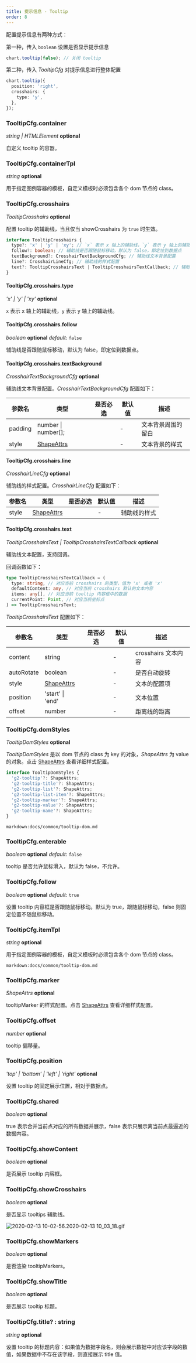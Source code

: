 ```yaml
---
title: 提示信息 - Tooltip
order: 8
---
```


配置提示信息有两种方式：

第一种，传入 `boolean` 设置是否显示提示信息

```ts
chart.tooltip(false); // 关闭 tooltip
```

第二种，传入 _TooltipCfg_ 对提示信息进行整体配置

```ts
chart.tooltip({
  position: 'right',
  crosshairs: {
    type: 'y',
  },
});
```

### TooltipCfg.container

<description> _string | HTMLElement_ **optional** </description>

自定义 tooltip 的容器。

### TooltipCfg.containerTpl

<description> _string_ **optional** </description>

用于指定图例容器的模板，自定义模板时必须包含各个 dom 节点的 class。

### TooltipCfg.crosshairs

<description> _TooltipCrosshairs_ **optional** </description>

配置 tooltip 的辅助线，当且仅当 showCrosshairs 为 `true` 时生效。

```ts
interface TooltipCrosshairs {
  type?: 'x' | 'y' | 'xy'; // `x` 表示 x 轴上的辅助线，`y` 表示 y 轴上的辅助线
  follow?: boolean; // 辅助线是否跟随鼠标移动，默认为 false，即定位到数据点
  textBackground?: CrosshairTextBackgroundCfg; // 辅助线文本背景配置
  line?: CrosshairLineCfg; // 辅助线的样式配置
  text?: TooltipCrosshairsText | TooltipCrosshairsTextCallback; // 辅助线文本配置，支持回调
}
```

#### TooltipCfg.crosshairs.type

<description> _'x' | 'y' | 'xy'_ **optional** </description>

`x` 表示 x 轴上的辅助线，`y` 表示 y 轴上的辅助线。

#### TooltipCfg.crosshairs.follow

<description> _boolean_ **optional** _default:_ `false`</description>

辅助线是否跟随鼠标移动，默认为 false，即定位到数据点。

#### TooltipCfg.crosshairs.textBackground

<description> _CrosshairTextBackgroundCfg_ **optional** </description>

辅助线文本背景配置。_CrosshairTextBackgroundCfg_ 配置如下：

| 参数名  | 类型                | 是否必选 | 默认值 | 描述               |
| ------- | ------------------- | -------- | ------ | ------------------ |
| padding | number \| number[]; |          | -      | 文本背景周围的留白 |
| style   | [ShapeAttrs](shape) |          | -      | 文本背景的样式     |

#### TooltipCfg.crosshairs.line

<description> _CrosshairLineCfg_ **optional** </description>

辅助线的样式配置。_CrosshairLineCfg_ 配置如下：

| 参数名 | 类型                | 是否必选 | 默认值 | 描述         |
| ------ | ------------------- | -------- | ------ | ------------ |
| style  | [ShapeAttrs](shape) |          | -      | 辅助线的样式 |

#### TooltipCfg.crosshairs.text

<description> _TooltipCrosshairsText | TooltipCrosshairsTextCallback_ **optional** </description>

辅助线文本配置，支持回调。

回调函数如下：

```ts
type TooltipCrosshairsTextCallback = (
  type: string, // 对应当前 crosshairs 的类型，值为 'x' 或者 'x'
  defaultContent: any, // 对应当前 crosshairs 默认的文本内容
  items: any[], // 对应当前 tooltip 内容框中的数据
  currentPoint: Point, // 对应当前坐标点
) => TooltipCrosshairsText;
```

_TooltipCrosshairsText_ 配置如下：

| 参数名     | 类型                | 是否必选 | 默认值 | 描述                |
| ---------- | ------------------- | -------- | ------ | ------------------- |
| content    | string              |          | -      | crosshairs 文本内容 |
| autoRotate | boolean             |          | -      | 是否自动旋转        |
| style      | [ShapeAttrs](shape) |          | -      | 文本的配置项        |
| position   | 'start' \| 'end'    |          | -      | 文本位置            |
| offset     | number              |          | -      | 距离线的距离        |

### TooltipCfg.domStyles

<description> _TooltipDomStyles_ **optional** </description>

_TooltipDomStyles_ 是以 dom 节点的 class 为 key 的对象，_ShapeAttrs_ 为 value 的对象。点击 [ShapeAttrs](shape) 查看详细样式配置。

```ts
interface TooltipDomStyles {
  'g2-tooltip'?: ShapeAttrs;
  'g2-tooltip-title'?: ShapeAttrs;
  'g2-tooltip-list'?: ShapeAttrs;
  'g2-tooltip-list-item'?: ShapeAttrs;
  'g2-tooltip-marker'?: ShapeAttrs;
  'g2-tooltip-value'?: ShapeAttrs;
  'g2-tooltip-name'?: ShapeAttrs;
}
```

`markdown:docs/common/tooltip-dom.md`

### TooltipCfg.enterable

<description> _boolean_ **optional** _default:_ `false`</description>

tooltip 是否允许鼠标滑入，默认为 false，不允许。

### TooltipCfg.follow

<description> _boolean_ **optional** _default:_ `true`</description>

设置 tooltip 内容框是否跟随鼠标移动。默认为 true，跟随鼠标移动，false 则固定位置不随鼠标移动。

### TooltipCfg.itemTpl

<description> _string_ **optional** </description>

用于指定图例容器的模板，自定义模板时必须包含各个 dom 节点的 class。

`markdown:docs/common/tooltip-dom.md`

### TooltipCfg.marker

<description> _ShapeAttrs_ **optional** </description>

tooltipMarker 的样式配置。点击 [ShapeAttrs](shape) 查看详细样式配置。

### TooltipCfg.offset

<description> _number_ **optional** </description>

tooltip 偏移量。

### TooltipCfg.position

<description> _'top' | 'bottom' | 'left' | 'right'_ **optional** </description>

设置 tooltip 的固定展示位置，相对于数据点。

### TooltipCfg.shared

<description> _boolean_ **optional** </description>

true 表示合并当前点对应的所有数据并展示，false 表示只展示离当前点最逼近的数据内容。

### TooltipCfg.showContent

<description> _boolean_ **optional** </description>

是否展示 tooltip 内容框。

### TooltipCfg.showCrosshairs

<description> _boolean_ **optional** </description>

是否显示 tooltips 辅助线。

![2020-02-13 10-02-56.2020-02-13 10_03_18.gif](https://gw.alipayobjects.com/mdn/rms_f5c722/afts/img/A*eSlOTp61KbgAAAAAAAAAAABkARQnAQ)

### TooltipCfg.showMarkers

<description> _boolean_ **optional** </description>

是否渲染 tooltipMarkers。

### TooltipCfg.showTitle

<description> _boolean_ **optional** </description>

是否展示 tooltip 标题。

### TooltipCfg.title? : string

<description> _string_ **optional** </description>

设置 tooltip 的标题内容：如果值为数据字段名，则会展示数据中对应该字段的数值，如果数据中不存在该字段，则直接展示 title 值。
